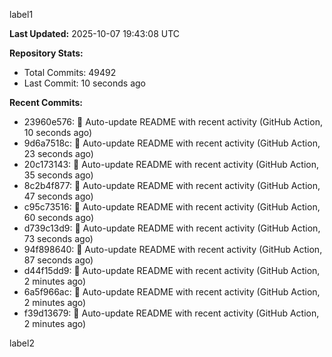 
label1 
<!-- ACTIVITY_START -->
**Last Updated:** 2025-10-07 19:43:08 UTC

**Repository Stats:**
- Total Commits: 49492
- Last Commit: 10 seconds ago

**Recent Commits:**
- 23960e576: 🤖 Auto-update README with recent activity (GitHub Action, 10 seconds ago)
- 9d6a7518c: 🤖 Auto-update README with recent activity (GitHub Action, 23 seconds ago)
- 20c173143: 🤖 Auto-update README with recent activity (GitHub Action, 35 seconds ago)
- 8c2b4f877: 🤖 Auto-update README with recent activity (GitHub Action, 47 seconds ago)
- c95c73516: 🤖 Auto-update README with recent activity (GitHub Action, 60 seconds ago)
- d739c13d9: 🤖 Auto-update README with recent activity (GitHub Action, 73 seconds ago)
- 94f898640: 🤖 Auto-update README with recent activity (GitHub Action, 87 seconds ago)
- d44f15dd9: 🤖 Auto-update README with recent activity (GitHub Action, 2 minutes ago)
- 6a5f966ac: 🤖 Auto-update README with recent activity (GitHub Action, 2 minutes ago)
- f39d13679: 🤖 Auto-update README with recent activity (GitHub Action, 2 minutes ago)
<!-- ACTIVITY_END -->

label2
